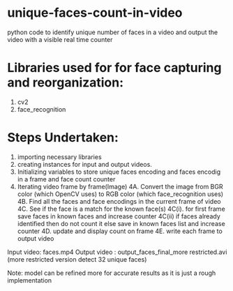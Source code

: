 # unique-faces-count-in-video
python code to identify unique number of faces in a video and output the video with a visible real time counter

# Libraries used for for face capturing and reorganization:
1. cv2
2. face_recognition

# Steps Undertaken:
1. importing necessary libraries
2. creating instances for input and output videos.
3. Initializing variables to store unique faces encoding and faces encodig in a frame and face count counter
4. Iterating video frame by frame(Image)
  4A. Convert the image from BGR color (which OpenCV uses) to RGB color (which face_recognition uses)
4B. Find all the faces and face encodings in the current frame of video
4C. See if the face is a match for the known face(s)
4C(i). for first frame save faces in known faces and increase counter
4C(ii) if faces already identified then do not count it else save in known faces list and increase counter
4D. update and display count on frame
4E. write each frame to output video

Input video: faces.mp4
Output video : output_faces_final_more restricted.avi (more restricted version detect 32 unique faces)

Note: model can be refined more for  accurate results as it is just a rough implementation 
